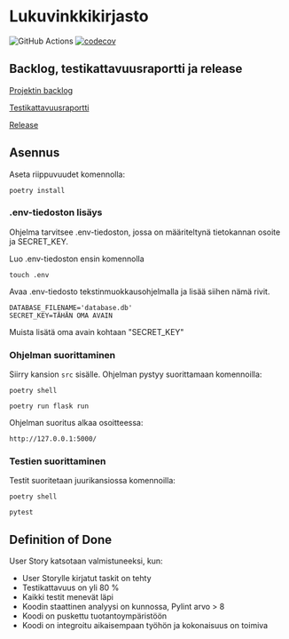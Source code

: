 # Lukuvinkkikirjasto

![GitHub Actions](https://github.com/johyy/lukuvinkkikirjasto/workflows/CI/badge.svg)
[![codecov](https://codecov.io/gh/johyy/lukuvinkkikirjasto/branch/main/graph/badge.svg?token=TVM08LCTBS)](https://codecov.io/gh/johyy/lukuvinkkikirjasto)

## Backlog, testikattavuusraportti ja release

[Projektin backlog](https://docs.google.com/spreadsheets/d/1Ku5KeGKPKRg1Zwu5qJ2XgSO0A5ig9_967XB01-ox_BI/edit#gid=792830139)

[Testikattavuusraportti](https://github.com/johyy/lukuvinkkikirjasto/blob/main/dokumentaatio/testikattavuus.md)

[Release](https://github.com/johyy/lukuvinkkikirjasto/releases/tag/sprint2)

## Asennus

Aseta riippuvuudet komennolla:

```
poetry install
```

### .env-tiedoston lisäys

Ohjelma tarvitsee .env-tiedoston, jossa on määriteltynä tietokannan osoite ja SECRET_KEY. 

Luo .env-tiedoston ensin komennolla
```
touch .env
```

Avaa .env-tiedosto tekstinmuokkausohjelmalla ja lisää siihen nämä rivit.
```
DATABASE_FILENAME='database.db'
SECRET_KEY=TÄHÄN OMA AVAIN
```
Muista lisätä oma avain kohtaan "SECRET_KEY"

### Ohjelman suorittaminen

Siirry kansion ```src``` sisälle.
Ohjelman pystyy suorittamaan komennoilla:
```
poetry shell
```

```
poetry run flask run
```

Ohjelman suoritus alkaa osoitteessa:

```
http://127.0.0.1:5000/
```

### Testien suorittaminen

Testit suoritetaan juurikansiossa komennoilla:

```
poetry shell
```

```
pytest
```

## Definition of Done

User Story katsotaan valmistuneeksi, kun:

- User Storylle kirjatut taskit on tehty
- Testikattavuus on yli 80 %
- Kaikki testit menevät läpi
- Koodin staattinen analyysi on kunnossa, Pylint arvo > 8
- Koodi on puskettu tuotantoympäristöön
- Koodi on integroitu aikaisempaan työhön ja kokonaisuus on toimiva


